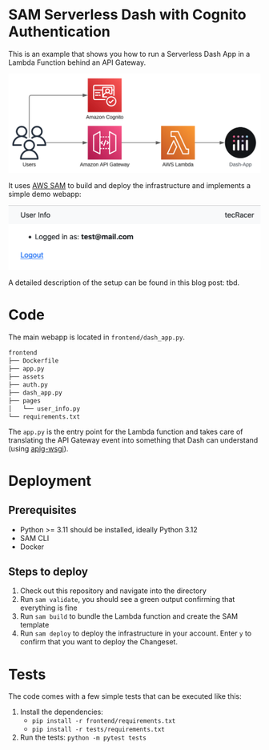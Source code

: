 # SAM Serverless Dash with Cognito Authentication

This is an example that shows you how to run a Serverless Dash App in a Lambda Function behind an API Gateway.

![Architecture Diagram](architecture.png)

It uses [AWS SAM](https://aws.amazon.com/serverless/sam/) to build and deploy the infrastructure and implements a simple demo webapp:

![Webapp Screenshot](screenshot.png)

A detailed description of the setup can be found in this blog post: tbd.

# Code

The main webapp is located in `frontend/dash_app.py`.

```text
frontend
├── Dockerfile
├── app.py
├── assets
├── auth.py
├── dash_app.py
├── pages
│   └── user_info.py
└── requirements.txt
```

The `app.py` is the entry point for the Lambda function and takes care of translating the API Gateway event into something that Dash can understand (using [apig-wsgi](https://pypi.org/project/apig-wsgi/)).

# Deployment

## Prerequisites

- Python >= 3.11 should be installed, ideally Python 3.12
- SAM CLI
- Docker

## Steps to deploy

1. Check out this repository and navigate into the directory
1. Run `sam validate`, you should see a green output confirming that everything is fine
1. Run `sam build` to bundle the Lambda function and create the SAM template
1. Run `sam deploy` to deploy the infrastructure in your account. Enter `y` to confirm that you want to deploy the Changeset.

# Tests

The code comes with a few simple tests that can be executed like this:

1. Install the dependencies:
    - `pip install -r frontend/requirements.txt`
    - `pip install -r tests/requirements.txt`
1. Run the tests: `python -m pytest tests`